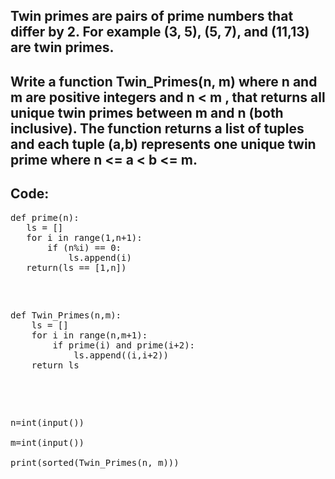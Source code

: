 ## Twin primes are pairs of prime numbers that differ by 2. For example (3, 5), (5, 7), and (11,13) are twin primes.
## Write a function Twin_Primes(n, m) where n and m are positive integers and n < m , that returns all unique twin primes between m and n (both inclusive). The function returns a list of tuples and each tuple (a,b) represents one unique twin prime where n <= a < b <= m.

## Code:
<p>
 <pre>
def prime(n): 
   ls = []    
   for i in range(1,n+1):  
       if (n%i) == 0:   
           ls.append(i)    
   return(ls == [1,n])   
</p>
<p>
def Twin_Primes(n,m):  
    ls = []       
    for i in range(n,m+1):   
        if prime(i) and prime(i+2):   
            ls.append((i,i+2))   
    return ls  
  </p>
           
n=int(input())  
m=int(input())   
print(sorted(Twin_Primes(n, m)))  
  </pre>
  

